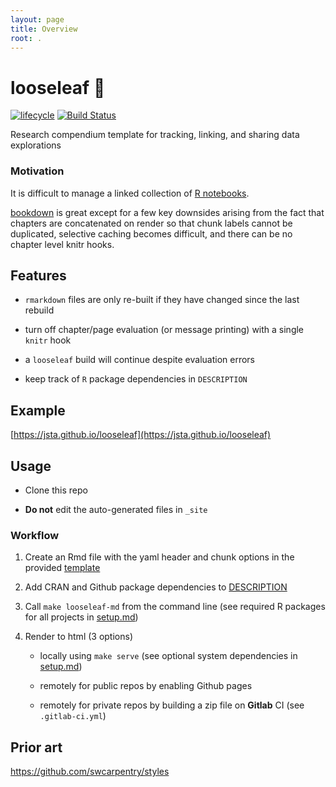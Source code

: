 ```yaml
---
layout: page
title: Overview
root: .
---
```


# looseleaf :leaves:

[![lifecycle](https://img.shields.io/badge/lifecycle-maturing-blue.svg)](https://www.tidyverse.org/lifecycle/#maturing)
[![Build Status](https://travis-ci.com/jsta/looseleaf.svg?branch=gh-pages)](https://travis-ci.com/jsta/looseleaf)

Research compendium template for tracking, linking, and sharing data explorations

### Motivation

It is difficult to manage a linked collection of [R notebooks](https://rmarkdown.rstudio.com/r_notebooks.html).

[bookdown](https://bookdown.org/yihui/bookdown/) is great except for a few key downsides arising from the fact that chapters are concatenated on render so that chunk labels cannot be duplicated, selective caching becomes difficult, and there can be no chapter level knitr hooks.

## Features

* `rmarkdown` files are only re-built if they have changed since the last rebuild

* turn off chapter/page evaluation (or message printing) with a single `knitr` hook

* a `looseleaf` build will continue despite evaluation errors

* keep track of `R` package dependencies in `DESCRIPTION`

## Example

[https://jsta.github.io/looseleaf](https://jsta.github.io/looseleaf)

## Usage

* Clone this repo

* **Do not** edit the auto-generated files in `_site`

### Workflow

1. Create an Rmd file with the yaml header and chunk options in the provided [template](_episodes_rmd/99-mtcars.Rmd)

2. Add CRAN and Github package dependencies to [DESCRIPTION](DESCRIPTION)

2. Call `make looseleaf-md` from the command line (see required R packages for all projects in [setup.md](setup.md#dependencies-for-all-looseleaf-projects))

3. Render to html (3 options)

    * locally using `make serve` (see optional system dependencies in [setup.md](setup.md#dependencies-for-all-looseleaf-projects))
  
    * remotely for public repos by enabling Github pages
  
    * remotely for private repos by building a zip file on **Gitlab** CI (see `.gitlab-ci.yml`)

## Prior art

https://github.com/swcarpentry/styles
